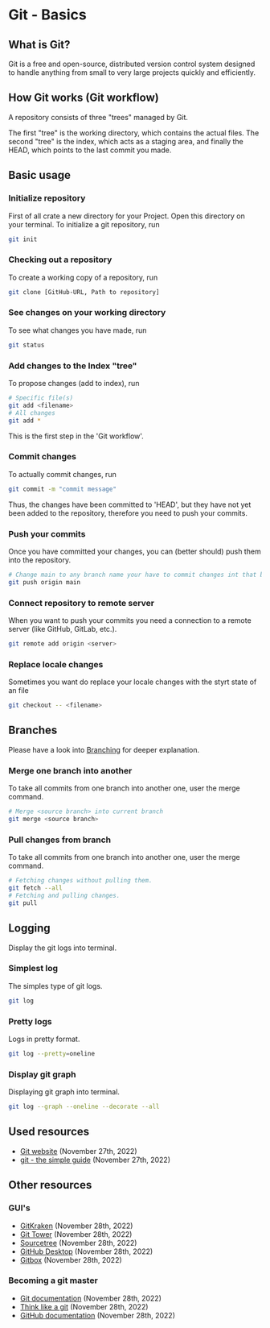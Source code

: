 [description]: <> (The git basic commands and how they work are briefly explained, not really deepened)
[preservedKeywords]: <> (git, basics, push, pull, merge, commit, init, repository, logging)
# Git - Basics
## What is Git?
Git is a free and open-source, distributed version control system designed to handle anything from small to very large projects quickly and efficiently.

## How Git works (Git workflow)
A repository consists of three "trees" managed by Git.

The first "tree" is the working directory, which contains the actual files. The second "tree" is the index, which acts as a staging area, and finally the HEAD, which points to the last commit you made.

## Basic usage
### Initialize repository
First of all crate a new directory for your Project. Open this directory on your terminal. To initialize a git repository, run
```sh
git init
```

### Checking out a repository
To create a working copy of a repository, run
```sh
git clone [GitHub-URL, Path to repository]
```

### See changes on your working directory
To see what changes you have made, run
```sh
git status
```

### Add changes to the Index "tree"
To propose changes (add to index), run
```sh
# Specific file(s)
git add <filename>
# All changes
git add *
```
This is the first step in the 'Git workflow'.

### Commit changes
To actually commit changes, run
```sh
git commit -m "commit message"
```
Thus, the changes have been committed to 'HEAD', but they have not yet been added to the repository, therefore you need to push your commits.

### Push your commits
Once you have committed your changes, you can (better should) push them into the repository.
```sh
# Change main to any branch name your have to commit changes int that branch
git push origin main
```

### Connect repository to remote server
When you want to push your commits you need a connection to a remote server (like GitHub, GitLab, etc.).
```sh
git remote add origin <server>
```

### Replace locale changes
Sometimes you want do replace your locale changes with the styrt state of an file
```sh
git checkout -- <filename>
```

## Branches
Please have a look into [Branching](?path=src/docs/git/branching.md) for deeper explanation.

### Merge one branch into another
To take all commits from one branch into another one, user the merge command.
```sh
# Merge <source branch> into current branch
git merge <source branch>
```

### Pull changes from branch
To take all commits from one branch into another one, user the merge command.
```sh
# Fetching changes without pulling them.
git fetch --all
# Fetching and pulling changes.
git pull
```

## Logging
Display the git logs into terminal.

### Simplest log
The simples type of git logs.

```sh
git log
```

### Pretty logs
Logs in pretty format.

```sh
git log --pretty=oneline
```

### Display git graph
Displaying git graph into terminal.

```sh
git log --graph --oneline --decorate --all
```

## Used resources
- [Git website](https://git-scm.com/) (November 27th, 2022)
- [git - the simple guide](https://rogerdudler.github.io/git-guide/) (November 27th, 2022)
## Other resources
### GUI's
- [GitKraken](https://www.gitkraken.com/) (November 28th, 2022)
- [Git Tower](https://www.git-tower.com/) (November 28th, 2022)
- [Sourcetree](https://www.sourcetreeapp.com/) (November 28th, 2022)
- [GitHub Desktop](https://desktop.github.com/) (November 28th, 2022)
- [Gitbox](https://apps.apple.com/gb/app/gitbox/id403388357?mt=12) (November 28th, 2022)

### Becoming a git master
- [Git documentation](https://book.git-scm.com/doc) (November 28th, 2022)
- [Think like a git](https://think-like-a-git.net/) (November 28th, 2022)
- [GitHub documentation](https://support.github.com/) (November 28th, 2022)